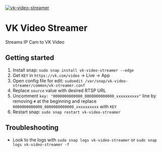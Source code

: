[![vk-video-streamer](https://snapcraft.io/vk-video-streamer/badge.svg)](https://snapcraft.io/vk-video-streamer)

# VK Video Streamer
Streams IP Cam to VK Video

## Getting started
1. Install snap: `sudo snap install vk-video-streamer --edge`
2. Get `KEY` in `https://vk.com/video` -> Live -> App
3. Open config file for edit: `sudoedit /var/snap/vk-video-streamer/common/vk-streamer.conf` 
4. Replace `source` value with desired RTSP URL
5. Uncomment `key: "0000000000000_0000000000000_xxxxxxxxxx"` line by removing `#` at the beginning and replace `0000000000000_0000000000000_xxxxxxxxxx` with `KEY`
6. Restart snap: `sudo snap restart vk-video-streamer`

## Troubleshooting
* Look to the logs with `sudo snap logs vk-video-streamer` or `sudo snap logs vk-video-streamer -f`
